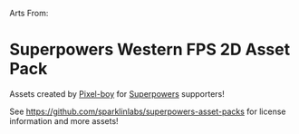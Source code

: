 Arts From:
# Superpowers Western FPS 2D Asset Pack

Assets created by [Pixel-boy](https://twitter.com/2pblog1)
for [Superpowers](http://superpowers-html5.com/) supporters!

See https://github.com/sparklinlabs/superpowers-asset-packs
for license information and more assets!